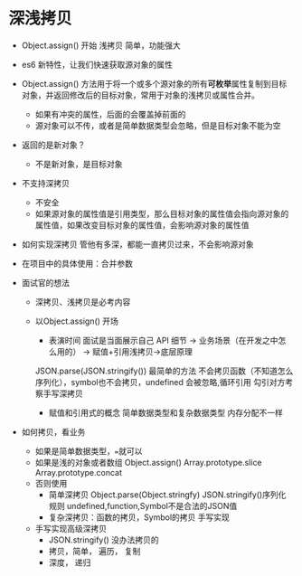 # 深浅拷贝
- Object.assign() 开始
    浅拷贝 简单，功能强大
- es6 新特性，让我们快速获取源对象的属性
- Object.assign() 方法用于将一个或多个源对象的所有**可枚举**属性复制到目标对象，并返回修改后的目标对象，常用于对象的浅拷贝或属性合并。
    - 如果有冲突的属性，后面的会覆盖掉前面的
    - 源对象可以不传，或者是简单数据类型会忽略，但是目标对象不能为空

- 返回的是新对象？
    - 不是新对象，是目标对象
- 不支持深拷贝
    - 不安全
    - 如果源对象的属性值是引用类型，那么目标对象的属性值会指向源对象的属性值，如果改变目标对象的属性值，会影响源对象的属性值
- 如何实现深拷贝
    管他有多深，都能一直拷贝过来，不会影响源对象
- 在项目中的具体使用：合并参数

- 面试官的想法
    - 深拷贝、浅拷贝是必考内容
    - 以Object.assign() 开场
        - 表演时间 面试是当面展示自己
        API 细节 -> 业务场景（在开发之中怎么用的） -> 赋值+引用浅拷贝->底层原理

        JSON.parse(JSON.stringify()) 最简单的方法
        不会拷贝函数（不知道怎么序列化），symbol也不会拷贝，undefined 会被忽略,循环引用
        勾引对方考察手写深拷贝
        - 赋值和引用式的概念
            简单数据类型和复杂数据类型 内存分配不一样
- 如何拷贝，看业务
    - 如果是简单数据类型，`=`就可以
    - 如果是浅的对象或者数组
        Object.assign()
        Array.prototype.slice
        Array.prototype.concat
    - 否则使用 
        - 简单深拷贝 Object.parse(Object.stringfy)
        JSON.stringify()序列化规则
        undefined,function,Symbol不是合法的JSON值
        - 复杂深拷贝：函数的拷贝，Symbol的拷贝 手写实现
    - 手写实现高级深拷贝
        - JSON.stringify() 没办法拷贝的
        - 拷贝，简单， 遍历， 复制
        - 深度， 递归









